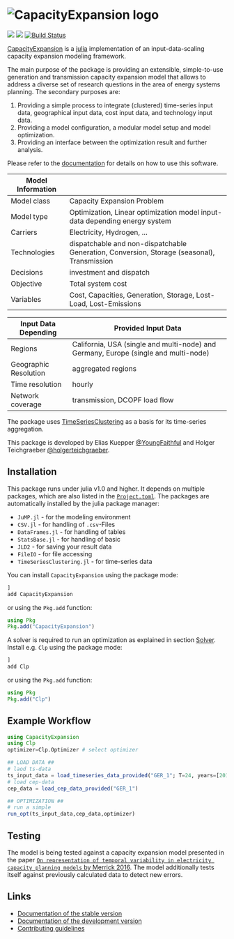 ![CapacityExpansion logo](docs/src/assets/cep_text.svg)
===
[![](https://img.shields.io/badge/docs-stable-blue.svg)](https://YoungFaithful.github.io/CapacityExpansion.jl/stable)
[![](https://img.shields.io/badge/docs-dev-blue.svg)](https://YoungFaithful.github.io/CapacityExpansion.jl/dev)
[![Build Status](https://travis-ci.com/YoungFaithful/CapacityExpansion.jl.svg?branch=master)](https://travis-ci.com/YoungFaithful/CapacityExpansion.jl)

[CapacityExpansion](https://github.com/YoungFaithful/CapacityExpansion.jl) is a [julia](https://julialang.org/) implementation of an input-data-scaling capacity expansion modeling framework.

The main purpose of the package is providing an extensible, simple-to-use generation and transmission capacity expansion model that allows to address a diverse set of research questions in the area of energy systems planning. The secondary purposes are:
1) Providing a simple process to integrate (clustered) time-series input data, geographical input data, cost input data, and technology input data.
2) Providing a model configuration, a modular model setup and model optimization.
3) Providing an interface between the optimization result and further analysis.

Please refer to the [documentation](https://YoungFaithful.github.io/CapacityExpansion.jl/stable) for details on how to use this software.

| Model Information |                                                                                            |
| ----------------- | ------------------------------------------------------------------------------------------ |
| Model class       | Capacity Expansion Problem                                                                 |
| Model type        | Optimization, Linear optimization model input-data depending energy system                 |
| Carriers          | Electricity, Hydrogen, ...                                                                 |
| Technologies      | dispatchable and non-dispatchable Generation, Conversion, Storage (seasonal), Transmission |
| Decisions         | investment and dispatch                                                                    |
| Objective         | Total system cost                                                                          |
| Variables         | Cost, Capacities, Generation, Storage, Lost-Load, Lost-Emissions                           |

| Input Data Depending  | Provided Input Data                                                                 |
| --------------------- | ----------------------------------------------------------------------------------- |
| Regions               | California, USA (single and multi-node) and Germany, Europe (single and multi-node) |
| Geographic Resolution | aggregated regions                                                                  |
| Time resolution       | hourly                                                                              |
| Network coverage      | transmission, DCOPF load flow                                                       |

The package uses [TimeSeriesClustering](https://github.com/holgerteichgraeber/TimeSeriesClustering.jl) as a basis for its time-series aggregation.

This package is developed by Elias Kuepper [@YoungFaithful](https://github.com/youngfaithful) and Holger Teichgraeber [@holgerteichgraeber](https://github.com/holgerteichgraeber).

## Installation
This package runs under julia v1.0 and higher.
It depends on multiple packages, which are also listed in the [`Project.toml`](https://github.com/YoungFaithful/CapacityExpansion.jl/blob/master/Project.toml). The packages are automatically installed by the julia package manager:
- `JuMP.jl` - for the modeling environment
- `CSV.jl` - for handling of `.csv`-Files
- `DataFrames.jl` - for handling of tables
- `StatsBase.jl` - for handling of basic  
- `JLD2` - for saving your result data
- `FileIO` - for file accessing
- `TimeSeriesClustering.jl` - for time-series data

You can install `CapacityExpansion` using the package mode:
```julia
]
add CapacityExpansion
```
or using the `Pkg.add` function:
```julia
using Pkg
Pkg.add("CapacityExpansion")
```

A solver is required to run an optimization as explained in section [Solver](https://youngfaithful.github.io/CapacityExpansion.jl/stable/opt_cep/#Solver-1).
Install e.g. `Clp` using the package mode:
```julia
]
add Clp
```
or using the `Pkg.add` function:
```julia
using Pkg
Pkg.add("Clp")
```
## Example Workflow
```julia
using CapacityExpansion
using Clp
optimizer=Clp.Optimizer # select optimizer

## LOAD DATA ##
# laod ts-data
ts_input_data = load_timeseries_data_provided("GER_1"; T=24, years=[2016])
# load cep-data
cep_data = load_cep_data_provided("GER_1")

## OPTIMIZATION ##
# run a simple
run_opt(ts_input_data,cep_data,optimizer)
```

## Testing
The model is being tested against a capacity expansion model presented in the paper [`On representation of temporal variability in electricity capacity
planning models` by Merrick 2016](http://dx.doi.org/10.1016/j.eneco.2016.08.001). The model additionally tests itself against previously calculated data to detect new errors.

## Links
- [Documentation of the stable version](https://YoungFaithful.github.io/CapacityExpansion.jl/stable)
- [Documentation of the development version](https://YoungFaithful.github.io/CapacityExpansion.jl/dev)
- [Contributing guidelines](https://github.com/YoungFaithful/CapacityExpansion.jl/blob/master/CONTRIBUTING.md)
